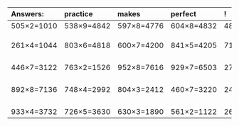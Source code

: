 | Answers: | practice | makes | perfect | ! |
| :--- | :--- | :--- | :--- | :--- |
| 505×2=1010 | 538×9=4842 | 597×8=4776 | 604×8=4832 | 483×6=2898 | 
|   |   |   |   |   | 
|   |   |   |   |   | 
|   |   |   |   |   | 
| 261×4=1044 | 803×6=4818 | 600×7=4200 | 841×5=4205 | 714×9=6426 | 
|   |   |   |   |   | 
|   |   |   |   |   | 
|   |   |   |   |   | 
|   |   |   |   |   | 
| 446×7=3122 | 763×2=1526 | 952×8=7616 | 929×7=6503 | 272×7=1904 | 
|   |   |   |   |   | 
|   |   |   |   |   | 
|   |   |   |   |   | 
|   |   |   |   |   | 
| 892×8=7136 | 748×4=2992 | 804×3=2412 | 460×7=3220 | 248×9=2232 | 
|   |   |   |   |   | 
|   |   |   |   |   | 
|   |   |   |   |   | 
|   |   |   |   |   | 
| 933×4=3732 | 726×5=3630 | 630×3=1890 | 561×2=1122 | 268×4=1072 | 
